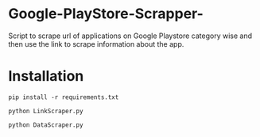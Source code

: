 # Google-PlayStore-Scrapper-
Script to scrape url of applications on Google Playstore category wise and then use the link to scrape information about the app.

# Installation
```
pip install -r requirements.txt

python LinkScraper.py 

python DataScraper.py 
```

